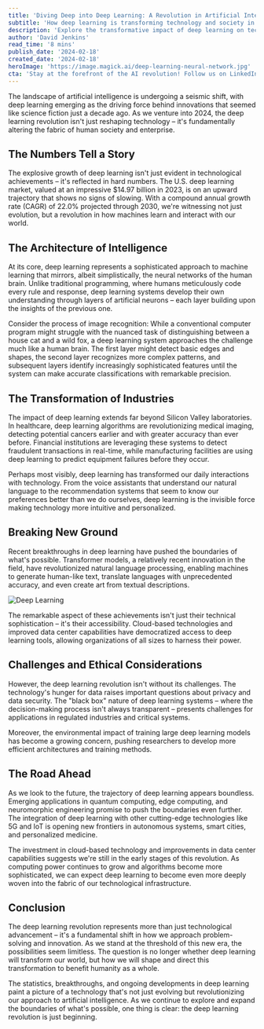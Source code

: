 ```yaml
---
title: 'Diving Deep into Deep Learning: A Revolution in Artificial Intelligence'
subtitle: 'How deep learning is transforming technology and society in 2024'
description: 'Explore the transformative impact of deep learning on technology and society in 2024. From healthcare to finance, this article delves into the sophisticated neural networks reshaping industries, while addressing challenges and future innovations in AI.'
author: 'David Jenkins'
read_time: '8 mins'
publish_date: '2024-02-18'
created_date: '2024-02-18'
heroImage: 'https://image.magick.ai/deep-learning-neural-network.jpg'
cta: 'Stay at the forefront of the AI revolution! Follow us on LinkedIn for daily insights into deep learning developments and breakthrough technologies shaping our future.'
---
```


The landscape of artificial intelligence is undergoing a seismic shift, with deep learning emerging as the driving force behind innovations that seemed like science fiction just a decade ago. As we venture into 2024, the deep learning revolution isn't just reshaping technology – it's fundamentally altering the fabric of human society and enterprise.

## The Numbers Tell a Story

The explosive growth of deep learning isn't just evident in technological achievements – it's reflected in hard numbers. The U.S. deep learning market, valued at an impressive $14.97 billion in 2023, is on an upward trajectory that shows no signs of slowing. With a compound annual growth rate (CAGR) of 22.0% projected through 2030, we're witnessing not just evolution, but a revolution in how machines learn and interact with our world.

## The Architecture of Intelligence

At its core, deep learning represents a sophisticated approach to machine learning that mirrors, albeit simplistically, the neural networks of the human brain. Unlike traditional programming, where humans meticulously code every rule and response, deep learning systems develop their own understanding through layers of artificial neurons – each layer building upon the insights of the previous one.

Consider the process of image recognition: While a conventional computer program might struggle with the nuanced task of distinguishing between a house cat and a wild fox, a deep learning system approaches the challenge much like a human brain. The first layer might detect basic edges and shapes, the second layer recognizes more complex patterns, and subsequent layers identify increasingly sophisticated features until the system can make accurate classifications with remarkable precision.

## The Transformation of Industries

The impact of deep learning extends far beyond Silicon Valley laboratories. In healthcare, deep learning algorithms are revolutionizing medical imaging, detecting potential cancers earlier and with greater accuracy than ever before. Financial institutions are leveraging these systems to detect fraudulent transactions in real-time, while manufacturing facilities are using deep learning to predict equipment failures before they occur.

Perhaps most visibly, deep learning has transformed our daily interactions with technology. From the voice assistants that understand our natural language to the recommendation systems that seem to know our preferences better than we do ourselves, deep learning is the invisible force making technology more intuitive and personalized.

## Breaking New Ground

Recent breakthroughs in deep learning have pushed the boundaries of what's possible. Transformer models, a relatively recent innovation in the field, have revolutionized natural language processing, enabling machines to generate human-like text, translate languages with unprecedented accuracy, and even create art from textual descriptions.

![Deep Learning](https://image.magick.ai/deep-learning-neural-network.jpg)

The remarkable aspect of these achievements isn't just their technical sophistication – it's their accessibility. Cloud-based technologies and improved data center capabilities have democratized access to deep learning tools, allowing organizations of all sizes to harness their power.

## Challenges and Ethical Considerations

However, the deep learning revolution isn't without its challenges. The technology's hunger for data raises important questions about privacy and data security. The "black box" nature of deep learning systems – where the decision-making process isn't always transparent – presents challenges for applications in regulated industries and critical systems.

Moreover, the environmental impact of training large deep learning models has become a growing concern, pushing researchers to develop more efficient architectures and training methods.

## The Road Ahead

As we look to the future, the trajectory of deep learning appears boundless. Emerging applications in quantum computing, edge computing, and neuromorphic engineering promise to push the boundaries even further. The integration of deep learning with other cutting-edge technologies like 5G and IoT is opening new frontiers in autonomous systems, smart cities, and personalized medicine.

The investment in cloud-based technology and improvements in data center capabilities suggests we're still in the early stages of this revolution. As computing power continues to grow and algorithms become more sophisticated, we can expect deep learning to become even more deeply woven into the fabric of our technological infrastructure.

## Conclusion

The deep learning revolution represents more than just technological advancement – it's a fundamental shift in how we approach problem-solving and innovation. As we stand at the threshold of this new era, the possibilities seem limitless. The question is no longer whether deep learning will transform our world, but how we will shape and direct this transformation to benefit humanity as a whole.

The statistics, breakthroughs, and ongoing developments in deep learning paint a picture of a technology that's not just evolving but revolutionizing our approach to artificial intelligence. As we continue to explore and expand the boundaries of what's possible, one thing is clear: the deep learning revolution is just beginning.